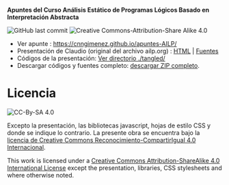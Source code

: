 **Apuntes del Curso Análisis Estático de Programas Lógicos Basado en Interpretación Abstracta**

![GitHub last commit](https://img.shields.io/github/last-commit/cnngimenez/apuntes-AILP) 
![Creative Commons-Attribution-Share Alike 4.0](https://img.shields.io/badge/License-CC--By--SA%204.0-informational?style=flat&logo=creative-commons)

- Ver apunte : https://cnngimenez.github.io/apuntes-AILP/
- Presentación de Claudio (original del archivo ailp.org) : [HTML](https://vaucheret.github.io/AILP/ailp.html) | [Fuentes](https://github.com/vaucheret/vaucheret.github.io/tree/932b7f5b158c756c487cac700ba8eb080cf4340d/AILP)
- Códigos de la presentación: [Ver directorio ./tangled/](https://github.com/cnngimenez/apuntes-AILP/tree/main/tangled)
- Descargar códigos y fuentes completo: [descargar ZIP completo](https://github.com/cnngimenez/apuntes-AILP/archive/main.zip).


# Licencia
![CC-By-SA 4.0](https://i.creativecommons.org/l/by-sa/4.0/88x31.png)

Excepto la presentación, las bibliotecas javascript, hojas de estilo CSS y donde se indique lo contrario. La presente obra se encuentra bajo la [licencia de Creative Commons Reconocimiento-CompartirIgual 4.0 Internacional](http://creativecommons.org/licenses/by-sa/4.0/).

This work is licensed under a [Creative Commons Attribution-ShareAlike 4.0 International License](http://creativecommons.org/licenses/by-sa/4.0/) except the presentation, libraries, CSS stylesheets and where otherwise noted.
